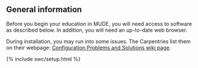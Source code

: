 <h2 id="setup">General information</h2>

<p>
  Before you begin your education in MUDE, you will need access to software as described below. In addition, you will need an up-to-date web browser.
</p>
<p>
  During installation, you may run into some issues. The Carpentries list them on their webpage:
  <a href = "{{site.swc_github}}/workshop-template/wiki/Configuration-Problems-and-Solutions">Configuration Problems and Solutions wiki page</a>.
</p>

{% include swc/setup.html %}
